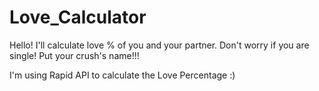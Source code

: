 # Love_Calculator
Hello! I'll calculate love % of you and your partner. Don't worry if you are single! Put your crush's name!!!

I'm using Rapid API to calculate the Love Percentage :)
